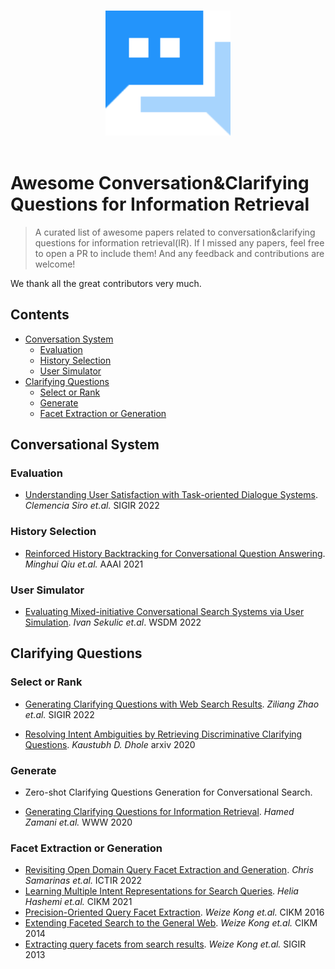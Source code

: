 <p align="center">
  <br>
  <img width="200" src="./imgs/logo.svg" alt="logo of awesome repository">
  <br>
  <br>
</p>

# Awesome Conversation&Clarifying Questions for Information Retrieval

> A curated list of awesome papers related to conversation&clarifying questions for information retrieval(IR). If I missed any papers, feel free to open a PR to include them! And any feedback and contributions are welcome! 

We thank all the great contributors very much.

## Contents

- [Conversation System](#conversational-system)
	* [Evaluation](#evaluation)        
	* [History Selection](#history-selection) 
	* [User Simulator](#user-simulator) 
- [Clarifying Questions](#clarifying-questions)
  - [Select or Rank](#select-or-rank) 
  - [Generate](#generate) 
  - [Facet Extraction or Generation](#facet-extraction-or-generation) 



## Conversational System

### Evaluation

- [Understanding User Satisfaction with Task-oriented Dialogue Systems](https://arxiv.org/pdf/2204.12195.pdf). *Clemencia Siro et.al.* SIGIR 2022

### History Selection

- [Reinforced History Backtracking for Conversational Question Answering](https://ojs.aaai.org/index.php/AAAI/article/view/17617). *Minghui Qiu et.al.* AAAI 2021

### User Simulator

- [Evaluating Mixed-initiative Conversational Search Systems via User Simulation](https://arxiv.org/pdf/2204.08046v2.pdf). *Ivan Sekulic et.al*. WSDM 2022

## Clarifying Questions
### Select or Rank

- [Generating Clarifying Questions with Web Search Results](https://dl.acm.org/doi/10.1145/3477495.3531981). *Ziliang Zhao et.al.* SIGIR 2022

- [Resolving Intent Ambiguities by Retrieving Discriminative Clarifying Questions](https://arxiv.org/abs/2008.07559v1). *Kaustubh D. Dhole* arxiv 2020

### Generate

- Zero-shot Clarifying Questions Generation for Conversational Search.

- [Generating Clarifying Questions for Information Retrieval](https://www.microsoft.com/en-us/research/uploads/prod/2020/01/webconf-2020-camera-zamani-et-al.pdf). *Hamed Zamani et.al.* WWW 2020

### Facet Extraction or Generation

- [Revisiting Open Domain Query Facet Extraction and Generation](https://dl.acm.org/doi/abs/10.1145/3539813.3545138). *Chris Samarinas et.al.* ICTIR 2022
- [Learning Multiple Intent Representations for Search Queries](https://dl.acm.org/doi/pdf/10.1145/3459637.3482445). *Helia Hashemi et.al.* CIKM 2021
- [Precision-Oriented Query Facet Extraction](https://dl.acm.org/doi/pdf/10.1145/2983323.2983824). *Weize Kong et.al.* CIKM 2016
- [Extending Faceted Search to the General Web](https://dl.acm.org/doi/pdf/10.1145/2661829.2661964). *Weize Kong et.al.* CIKM 2014
- [Extracting query facets from search results](https://dl.acm.org/doi/pdf/10.1145/2484028.2484097). *Weize Kong et.al.* SIGIR 2013

